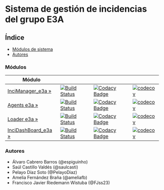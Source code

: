# Sistema de gestión de incidencias del grupo E3A


## Índice

- [Módulos de sistema](#módulos)
 - [Autores](#autores)
 
 

### Módulos
| Módulo | | | | 
|---------------------|---|---|---|
| [InciManager_e3a »](https://github.com/Arquisoft/InciManager_e3a/) | [![Build Status](https://travis-ci.org/Arquisoft/InciManager_e3a.svg?branch=master)](https://travis-ci.org/Arquisoft/InciManager_e3a) | [![Codacy Badge](https://api.codacy.com/project/badge/Grade/fb1e93fdc9694b22bc3493c315e5148d)](https://www.codacy.com/app/jelabra/InciManager_e3a?utm_source=github.com&amp;utm_medium=referral&amp;utm_content=Arquisoft/InciManager_e3a&amp;utm_campaign=Badge_Grade)|[![codecov](https://codecov.io/gh/Arquisoft/InciManager_e3a/branch/master/graph/badge.svg)](https://codecov.io/gh/Arquisoft/InciManager_e3a) 
| [Agents e3a »](https://github.com/Arquisoft/Agents_e3a/) | [![Build Status](https://travis-ci.org/Arquisoft/Agents_e3a.svg?branch=master)](https://travis-ci.org/Arquisoft/Agents_e3a) | [![Codacy Badge](https://api.codacy.com/project/badge/Grade/52c0a7fa26854206a17e11d781bd421c)](https://www.codacy.com/app/jelabra/Agents_e3a?utm_source=github.com&amp;utm_medium=referral&amp;utm_content=Arquisoft/Agents_e3a&amp;utm_campaign=Badge_Grade)|[![codecov](https://codecov.io/gh/Arquisoft/Agents_e3a/branch/master/graph/badge.svg)](https://codecov.io/gh/Arquisoft/Agents_e3a) 
| [Loader e3a »](https://github.com/Arquisoft/Loader_e3a/) | [![Build Status](https://travis-ci.org/Arquisoft/Loader_e3a.svg?branch=master)](https://travis-ci.org/Arquisoft/Loader_e3a) | [![Codacy Badge](https://api.codacy.com/project/badge/Grade/6fad6fe134c1434cb0b9384d851821c8)](https://www.codacy.com/app/jelabra/Loader_e3a?utm_source=github.com&amp;utm_medium=referral&amp;utm_content=Arquisoft/Loader_e3a&amp;utm_campaign=Badge_Grade)|[![codecov](https://codecov.io/gh/Arquisoft/Loader_e3a/branch/master/graph/badge.svg)](https://codecov.io/gh/Arquisoft/Loader_e3a) | 
| [InciDashBoard_e3a »](https://github.com/Arquisoft/InciDashboard_e3a/) | [![Build Status](https://travis-ci.org/Arquisoft/InciDashboard_e3a.svg?branch=master)](https://travis-ci.org/Arquisoft/InciDashboard_e3a) |[![Codacy Badge](https://api.codacy.com/project/badge/Grade/6fad6fe134c1434cb0b9384d851821c8)](https://www.codacy.com/app/jelabra/InciDashboard_e3a?utm_source=github.com&amp;utm_medium=referral&amp;utm_content=Arquisoft/Loader_e3a&amp;utm_campaign=Badge_Grade) | [![codecov](https://codecov.io/gh/Arquisoft/InciDashboard_e3a/branch/master/graph/badge.svg)](https://codecov.io/gh/Arquisoft/InciDashboard_e3a) |


### Autores
- Álvaro Cabrero Barros (@espiguinho)
- Saúl Castillo Valdés (@saulcasti)
- Pelayo Díaz Soto (@PelayoDiaz)
- Amelia Fernández Braña (@ameliafb)
- Francisco Javier Riedemann Wistuba (@FJss23)
